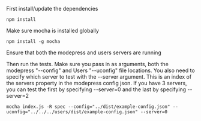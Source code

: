 First install/update the dependencies

	npm install

Make sure mocha is installed globally

	npm install -g mocha

Ensure that both the modepress and users servers are running

Then run the tests. Make sure you pass in as arguments, both the modepress "--config" and Users "--uconfig" file locations. You also need to specify which server to test with the --server argument. This is an index of the servers property in the modepress config json. If you have 3 servers, you can  test the first by specifying --server=0 and the last by specifying --server=2

	mocha index.js -R spec --config="../dist/example-config.json" --uconfig="../../../users/dist/example-config.json" --server=0